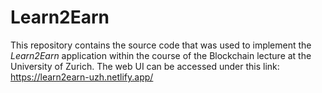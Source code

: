 # Learn2Earn

This repository contains the source code that was used to implement the *Learn2Earn* application within the course of the Blockchain lecture at the University of Zurich. The web UI can be accessed under this link: https://learn2earn-uzh.netlify.app/

